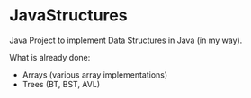# JavaStructures

Java Project to implement Data Structures in Java (in my way).

What is already done:

+ Arrays (various array implementations)
+ Trees (BT, BST, AVL)
